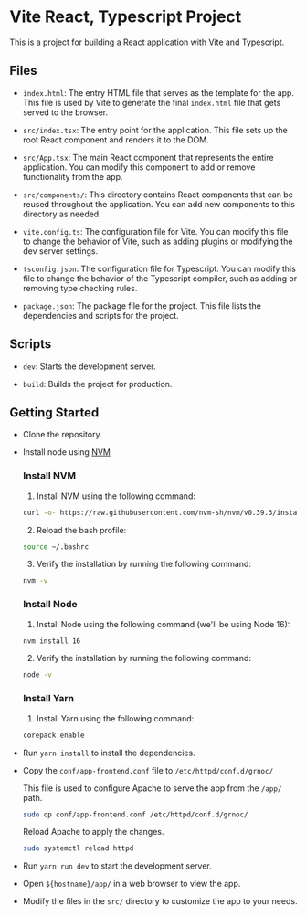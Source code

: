 # Vite React, Typescript Project

This is a  project for building a React application with Vite and Typescript.

## Files

- `index.html`: The entry HTML file that serves as the template for the app. This file is used by Vite to generate the final `index.html` file that gets served to the browser.

- `src/index.tsx`: The entry point for the application. This file sets up the root React component and renders it to the DOM.

- `src/App.tsx`: The main React component that represents the entire application. You can modify this component to add or remove functionality from the app.

- `src/components/`: This directory contains React components that can be reused throughout the application. You can add new components to this directory as needed.

- `vite.config.ts`: The configuration file for Vite. You can modify this file to change the behavior of Vite, such as adding plugins or modifying the dev server settings.

- `tsconfig.json`: The configuration file for Typescript. You can modify this file to change the behavior of the Typescript compiler, such as adding or removing type checking rules.

- `package.json`: The package file for the project. This file lists the dependencies and scripts for the project.


## Scripts

- `dev`: Starts the development server.

- `build`: Builds the project for production.



## Getting Started

- Clone the repository.

- Install node using [NVM](https://github.com/nvm-sh/nvm) 

  ### Install NVM

    1. Install NVM using the following command:
    ```bash
    curl -o- https://raw.githubusercontent.com/nvm-sh/nvm/v0.39.3/install.sh | bash
    ```

    2. Reload the bash profile:
    ```bash
    source ~/.bashrc
    ```

    3. Verify the installation by running the following command:
    ```bash
    nvm -v
    ```

  ### Install Node

    1. Install Node using the following command (we'll be using Node 16):
    ```bash
    nvm install 16
    ```

    2. Verify the installation by running the following command:
    ```bash
    node -v
    ```

  ### Install Yarn

    1. Install Yarn using the following command:
    ```bash
    corepack enable
    ```

- Run `yarn install` to install the dependencies.

- Copy the `conf/app-frontend.conf` file to `/etc/httpd/conf.d/grnoc/`

  This file is used to configure Apache to serve the app from the `/app/` path.

  ```bash
  sudo cp conf/app-frontend.conf /etc/httpd/conf.d/grnoc/
  ```

  Reload Apache to apply the changes.

  ```bash
  sudo systemctl reload httpd
  ```

- Run `yarn run dev` to start the development server.

- Open `${hostname}/app/` in a web browser to view the app.

- Modify the files in the `src/` directory to customize the app to your needs.
